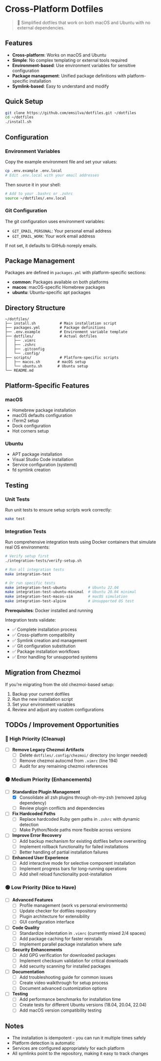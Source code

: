 # Cross-Platform Dotfiles

> 🔧 Simplified dotfiles that work on both macOS and Ubuntu with no external dependencies.

## Features

- **Cross-platform**: Works on macOS and Ubuntu
- **Simple**: No complex templating or external tools required
- **Environment-based**: Use environment variables for sensitive configuration
- **Package management**: Unified package definitions with platform-specific installation
- **Symlink-based**: Easy to understand and modify

## Quick Setup

```bash
git clone https://github.com/emsilva/dotfiles.git ~/dotfiles
cd ~/dotfiles
./install.sh
```

## Configuration

### Environment Variables

Copy the example environment file and set your values:

```bash
cp .env.example .env.local
# Edit .env.local with your email addresses
```

Then source it in your shell:

```bash
# Add to your .bashrc or .zshrc
source ~/dotfiles/.env.local
```

### Git Configuration

The git configuration uses environment variables:
- `GIT_EMAIL_PERSONAL`: Your personal email address
- `GIT_EMAIL_WORK`: Your work email address

If not set, it defaults to GitHub noreply emails.

## Package Management

Packages are defined in `packages.yml` with platform-specific sections:

- **common**: Packages available on both platforms
- **macos**: macOS-specific Homebrew packages
- **ubuntu**: Ubuntu-specific apt packages

## Directory Structure

```
~/dotfiles/
├── install.sh           # Main installation script
├── packages.yml         # Package definitions
├── .env.example         # Environment variable template
├── dotfiles/            # Actual dotfiles
│   ├── .vimrc
│   ├── .zshrc
│   ├── .gitconfig
│   └── .config/
├── scripts/             # Platform-specific scripts
│   ├── macos.sh        # macOS setup
│   └── ubuntu.sh       # Ubuntu setup
└── README.md
```

## Platform-Specific Features

### macOS
- Homebrew package installation
- macOS defaults configuration
- iTerm2 setup
- Dock configuration
- Hot corners setup

### Ubuntu
- APT package installation
- Visual Studio Code installation
- Service configuration (systemd)
- fd symlink creation

## Testing

### Unit Tests

Run unit tests to ensure setup scripts work correctly:

```bash
make test
```

### Integration Tests

Run comprehensive integration tests using Docker containers that simulate real OS environments:

```bash
# Verify setup first
./integration-tests/verify-setup.sh

# Run all integration tests
make integration-test

# Or run specific tests
make integration-test-ubuntu          # Ubuntu 22.04
make integration-test-ubuntu-minimal  # Ubuntu 20.04 minimal
make integration-test-macos-sim       # macOS simulation
make integration-test-alpine          # Unsupported OS test
```

**Prerequisites**: Docker installed and running

Integration tests validate:
- ✅ Complete installation process
- ✅ Cross-platform compatibility  
- ✅ Symlink creation and management
- ✅ Git configuration substitution
- ✅ Package installation workflows
- ✅ Error handling for unsupported systems

## Migration from Chezmoi

If you're migrating from the old chezmoi-based setup:

1. Backup your current dotfiles
2. Run the new installation script
3. Set your environment variables
4. Review and adjust any custom configurations

## TODOs / Improvement Opportunities

### 🔴 High Priority (Cleanup)
- [ ] **Remove Legacy Chezmoi Artifacts**
  - [ ] Delete `dotfiles/.config/chezmoi/` directory (no longer needed)
  - [ ] Remove chezmoi autocmd from `.vimrc` (line 194)
  - [ ] Audit for any remaining chezmoi references

### 🟡 Medium Priority (Enhancements)
- [ ] **Standardize Plugin Management**
  - [x] Consolidate all zsh plugins through oh-my-zsh (removed zplug dependency)
  - [ ] Review plugin conflicts and dependencies
  
- [ ] **Fix Hardcoded Paths**
  - [ ] Replace hardcoded Ruby gem paths in `.zshrc` with dynamic detection
  - [ ] Make Python/Node paths more flexible across versions
  
- [ ] **Improve Error Recovery**
  - [ ] Add backup mechanism for existing dotfiles before overwriting
  - [ ] Implement rollback functionality for failed installations
  - [ ] Better handling of partial installation failures

- [ ] **Enhanced User Experience**
  - [ ] Add interactive mode for selective component installation  
  - [ ] Implement progress bars for long-running operations
  - [ ] Add shell reload functionality post-installation

### 🟢 Low Priority (Nice to Have)
- [ ] **Advanced Features**
  - [ ] Profile management (work vs personal environments)
  - [ ] Update checker for dotfiles repository
  - [ ] Plugin architecture for extensibility
  - [ ] GUI configuration interface

- [ ] **Code Quality**
  - [ ] Standardize indentation in `.vimrc` (currently mixed 2/4 spaces)
  - [ ] Add package caching for faster reinstalls
  - [ ] Implement parallel package installation where safe

- [ ] **Security Enhancements**
  - [ ] Add GPG verification for downloaded packages
  - [ ] Implement checksum validation for critical downloads
  - [ ] Add security scanning for installed packages

- [ ] **Documentation**
  - [ ] Add troubleshooting guide for common issues
  - [ ] Create video walkthrough for setup process
  - [ ] Document advanced customization options

- [ ] **Testing**
  - [ ] Add performance benchmarks for installation time
  - [ ] Create tests for different Ubuntu versions (18.04, 20.04, 22.04)
  - [ ] Add macOS version compatibility testing

## Notes

- The installation is idempotent - you can run it multiple times safely
- Platform detection is automatic
- Services are configured appropriately for each platform
- All symlinks point to the repository, making it easy to track changes